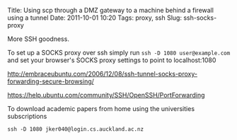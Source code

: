 Title: Using scp through a DMZ gateway to a machine behind a firewall using a tunnel
Date: 2011-10-01 10:20
Tags: proxy, ssh
Slug: ssh-socks-proxy

More SSH goodness.

To set up a SOCKS proxy over ssh simply run ```ssh -D 1080 user@example.com``` and set your browser's SOCKS proxy settings to point to localhost:1080


<http://embraceubuntu.com/2006/12/08/ssh-tunnel-socks-proxy-forwarding-secure-browsing/>

<https://help.ubuntu.com/community/SSH/OpenSSH/PortForwarding>

To download academic papers from home using the universities subscriptions

	ssh -D 1080 jker040@login.cs.auckland.ac.nz